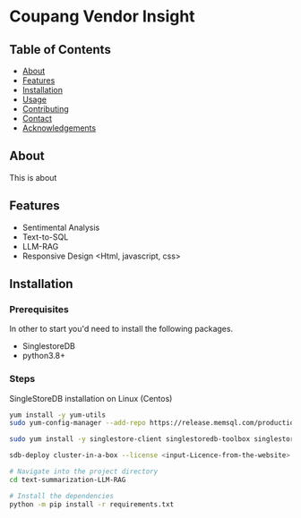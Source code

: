 # Coupang Vendor Insight

## Table of Contents

- [About](#about)
- [Features](#features)
- [Installation](#installation)
- [Usage](#usage)
- [Contributing](#contributing)
- [Contact](#contact)
- [Acknowledgements](#acknowledgements)

## About

This is about 

## Features

- Sentimental Analysis
- Text-to-SQL
- LLM-RAG
- Responsive Design <Html, javascript, css> 

## Installation

### Prerequisites

In other to start you'd need to install the following packages.

- SinglestoreDB 
- python3.8+

### Steps

SingleStoreDB installation on Linux (Centos)

```bash
yum install -y yum-utils
sudo yum-config-manager --add-repo https://release.memsql.com/production/rpm/x86_64/repodata/memsql.repo

sudo yum install -y singlestore-client singlestoredb-toolbox singlestoredb-studio

sdb-deploy cluster-in-a-box --license <input-Licence-from-the-website> --password PASSW0RD

# Navigate into the project directory
cd text-summarization-LLM-RAG

# Install the dependencies
python -m pip install -r requirements.txt

